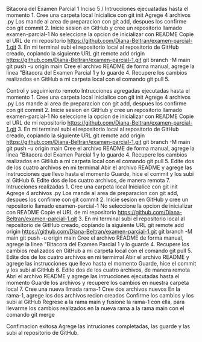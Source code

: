 Bitacora del Examen Parcial 1 
Inciso 5 / Intrucciones ejecuatadas hasta el momento
1. 
Cree una carpeta local
Inicialice con git init 
Agrege 4 archivos .py 
Los mande al area de preparacion con git add, despues los confirme con git commit
2. 
Inicie sesion en GitHub y cree un repositorio llamado examen-parcial-1
No seleccione la opcion de inicializar con README
Copie el URL de mi repositorio
https://github.com/Diana-Beltran/examen-parcial-1.git
3.
En mi terminal subi el repositorio local al repositorio de GitHub creado, copiando la siguiente URL
git remote add origin https://github.com/Diana-Beltran/examen-parcial-1.git
git branch -M main
git push -u origin main
Cree el archivo README de forma manual, agrege la linea "Bitacora del Examen Parcial 1 y lo guarde
4.
Recupere los cambios realizados en GitHub a mi carpeta local con el comando git pull
5.

Control y seguimiento remoto
Intrucciones agregadas ejecutadas hasta el momento
1. 
Cree una carpeta local
Inicialice con git init 
Agrege 4 archivos .py 
Los mande al area de preparacion con git add, despues los confirme con git commit
2. 
Inicie sesion en GitHub y cree un repositorio llamado examen-parcial-1
No seleccione la opcion de inicializar con README
Copie el URL de mi repositorio
https://github.com/Diana-Beltran/examen-parcial-1.git
3.
En mi terminal subi el repositorio local al repositorio de GitHub creado, copiando la siguiente URL
git remote add origin https://github.com/Diana-Beltran/examen-parcial-1.git
git branch -M main
git push -u origin main
Cree el archivo README de forma manual, agrege la linea "Bitacora del Examen Parcial 1 y lo guarde
4.
Recupere los cambios realizados en GitHub a mi carpeta local con el comando git pull
5.
Edite dos de los cuatro archivos en mi termimal
Abir el archivo README y agrege las instrucciones que llevo hasta el momento
Guarde, hice el commit y los subi al GitHub
6. 
Edite dos de los cuatro archivos, de manera remota
7. 
Intrucciones realizadas 
1. 
Cree una carpeta local
Inicialice con git init 
Agrege 4 archivos .py 
Los mande al area de preparacion con git add, despues los confirme con git commit
2. 
Inicie sesion en GitHub y cree un repositorio llamado examen-parcial-1
No seleccione la opcion de inicializar con README
Copie el URL de mi repositorio
https://github.com/Diana-Beltran/examen-parcial-1.git
3.
En mi terminal subi el repositorio local al repositorio de GitHub creado, copiando la siguiente URL
git remote add origin https://github.com/Diana-Beltran/examen-parcial-1.git
git branch -M main
git push -u origin main
Cree el archivo README de forma manual, agrege la linea "Bitacora del Examen Parcial 1 y lo guarde
4.
Recupere los cambios realizados en GitHub a mi carpeta local con el comando git pull
5.
Edite dos de los cuatro archivos en mi termimal
Abir el archivo README y agrege las instrucciones que llevo hasta el momento
Guarde, hice el commit y los subi al GitHub
6. 
Edite dos de los cuatro archivos, de manera remota
Abri el archivo README y agrege las intrucciones ejecutadas hasta el momento
Guarde los archivos y recupere los cambios en nuestra carpeta local
7. 
Cree una nueva llmada rama-1
Cree dos archivos nuevos
En la rama-1, agrege los dos archivos recion creados
Confirme los cambios y los subi al GitHub
Regrese a la rama main y fusione la rama-1 con ella, para llevarme los cambios realizados en la nueva rama a la rama main con el comando git merge

Confimacion exitosa
Agrege las intruciones completadas, las guarde y las subi al repositorio de GitHub.
